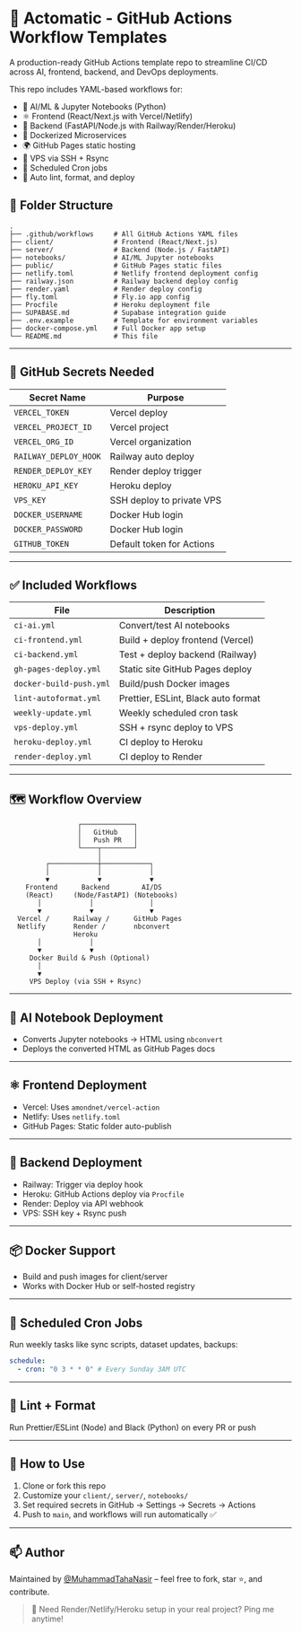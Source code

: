 # 🚀 Actomatic - GitHub Actions Workflow Templates

A production-ready GitHub Actions template repo to streamline CI/CD across AI, frontend, backend, and DevOps deployments.

This repo includes YAML-based workflows for:

- 🧠 AI/ML & Jupyter Notebooks (Python)
- ⚛️ Frontend (React/Next.js with Vercel/Netlify)
- 🐍 Backend (FastAPI/Node.js with Railway/Render/Heroku)
- 🐳 Dockerized Microservices
- 🌍 GitHub Pages static hosting
- 🔐 VPS via SSH + Rsync
- 🔁 Scheduled Cron jobs
- 🧹 Auto lint, format, and deploy

## 📁 Folder Structure
```
.
├── .github/workflows     # All GitHub Actions YAML files
├── client/               # Frontend (React/Next.js)
├── server/               # Backend (Node.js / FastAPI)
├── notebooks/            # AI/ML Jupyter notebooks
├── public/               # GitHub Pages static files
├── netlify.toml          # Netlify frontend deployment config
├── railway.json          # Railway backend deploy config
├── render.yaml           # Render deploy config
├── fly.toml              # Fly.io app config
├── Procfile              # Heroku deployment file
├── SUPABASE.md           # Supabase integration guide
├── .env.example          # Template for environment variables
├── docker-compose.yml    # Full Docker app setup
└── README.md             # This file
```

---

## 🔐 GitHub Secrets Needed
| Secret Name              | Purpose                          |
|--------------------------|----------------------------------|
| `VERCEL_TOKEN`           | Vercel deploy                    |
| `VERCEL_PROJECT_ID`      | Vercel project                   |
| `VERCEL_ORG_ID`          | Vercel organization              |
| `RAILWAY_DEPLOY_HOOK`    | Railway auto deploy              |
| `RENDER_DEPLOY_KEY`      | Render deploy trigger            |
| `HEROKU_API_KEY`         | Heroku deploy                    |
| `VPS_KEY`                | SSH deploy to private VPS        |
| `DOCKER_USERNAME`        | Docker Hub login                 |
| `DOCKER_PASSWORD`        | Docker Hub login                 |
| `GITHUB_TOKEN`           | Default token for Actions        |

---

## ✅ Included Workflows

| File                        | Description                            |
|-----------------------------|----------------------------------------|
| `ci-ai.yml`                | Convert/test AI notebooks              |
| `ci-frontend.yml`          | Build + deploy frontend (Vercel)       |
| `ci-backend.yml`           | Test + deploy backend (Railway)        |
| `gh-pages-deploy.yml`      | Static site GitHub Pages deploy        |
| `docker-build-push.yml`    | Build/push Docker images               |
| `lint-autoformat.yml`      | Prettier, ESLint, Black auto format    |
| `weekly-update.yml`        | Weekly scheduled cron task             |
| `vps-deploy.yml`           | SSH + rsync deploy to VPS              |
| `heroku-deploy.yml`        | CI deploy to Heroku                   |
| `render-deploy.yml`        | CI deploy to Render                   |

---

## 🗺️ Workflow Overview
```
                 ┌─────────────┐
                 │   GitHub    │
                 │   Push PR   │
                 └────┬────────┘
                      │
         ┌────────────┼────────────┐
         │            │            │
         ▼            ▼            ▼
    Frontend      Backend        AI/DS
    (React)     (Node/FastAPI) (Notebooks)
       │            │              │
       ▼            ▼              ▼
  Vercel /      Railway /      GitHub Pages
  Netlify       Render /       nbconvert
                Heroku
       │            │
       ▼            ▼
     Docker Build & Push (Optional)
       │
       ▼
     VPS Deploy (via SSH + Rsync)
```

---

## 🧠 AI Notebook Deployment
- Converts Jupyter notebooks → HTML using `nbconvert`
- Deploys the converted HTML as GitHub Pages docs

---

## ⚛️ Frontend Deployment
- Vercel: Uses `amondnet/vercel-action`
- Netlify: Uses `netlify.toml`
- GitHub Pages: Static folder auto-publish

---

## 🐍 Backend Deployment
- Railway: Trigger via deploy hook
- Heroku: GitHub Actions deploy via `Procfile`
- Render: Deploy via API webhook
- VPS: SSH key + Rsync push

---

## 📦 Docker Support
- Build and push images for client/server
- Works with Docker Hub or self-hosted registry

---

## 🔁 Scheduled Cron Jobs
Run weekly tasks like sync scripts, dataset updates, backups:
```yaml
schedule:
  - cron: "0 3 * * 0" # Every Sunday 3AM UTC
```

---

## 🧪 Lint + Format
Run Prettier/ESLint (Node) and Black (Python) on every PR or push

---

## 🧱 How to Use
1. Clone or fork this repo
2. Customize your `client/`, `server/`, `notebooks/`
3. Set required secrets in GitHub → Settings → Secrets → Actions
4. Push to `main`, and workflows will run automatically ✅

---

## 📫 Author
Maintained by [@MuhammadTahaNasir](https://github.com/MuhammadTahaNasir) – feel free to fork, star ⭐, and contribute.

> 💬 Need Render/Netlify/Heroku setup in your real project? Ping me anytime!
